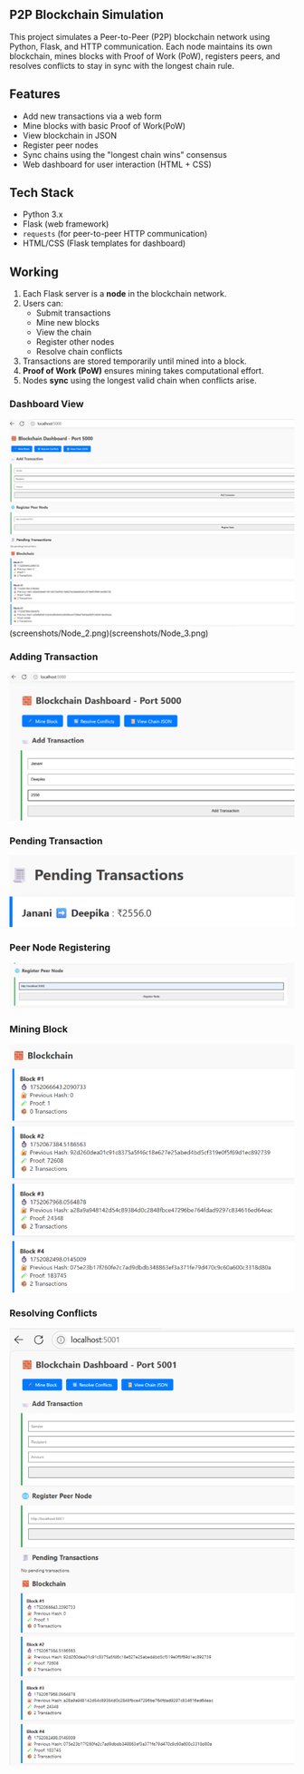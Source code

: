## P2P Blockchain Simulation

This project simulates a Peer-to-Peer (P2P) blockchain network using Python, Flask, and HTTP communication. 
Each node maintains its own blockchain, mines blocks with Proof of Work (PoW), registers peers, and resolves conflicts to stay in sync with the longest chain rule.


## Features

- Add new transactions via a web form
- Mine blocks with basic Proof of Work(PoW)
- View blockchain in JSON
- Register peer nodes
- Sync chains using the "longest chain wins" consensus
- Web dashboard for user interaction (HTML + CSS)

## Tech Stack

- Python 3.x
- Flask (web framework)
- `requests` (for peer-to-peer HTTP communication)
- HTML/CSS (Flask templates for dashboard)

## Working

1. Each Flask server is a **node** in the blockchain network.
2. Users can:
   - Submit transactions
   - Mine new blocks
   - View the chain
   - Register other nodes
   - Resolve chain conflicts
3. Transactions are stored temporarily until mined into a block.
4. **Proof of Work (PoW)** ensures mining takes computational effort.
5. Nodes **sync** using the longest valid chain when conflicts arise.

### Dashboard View
![Dashboard](screenshots/Node_1.png)(screenshots/Node_2.png)(screenshots/Node_3.png)

### Adding Transaction
![Transaction](screenshots/Adding_Transaction.png)

### Pending Transaction
![Pending Transaction](screenshots/Pending_Transaction_before_mining.png)

### Peer Node Registering
![Peer node registering for Node2](screenshots/Peer_node_of_Node2.png)

### Mining Block
![Mining Block](screenshots/After_mining_block_in_node1.png)

### Resolving Conflicts
![Resolving conflicts in node 2](screenshots/After_resolving_conflicts.png)

